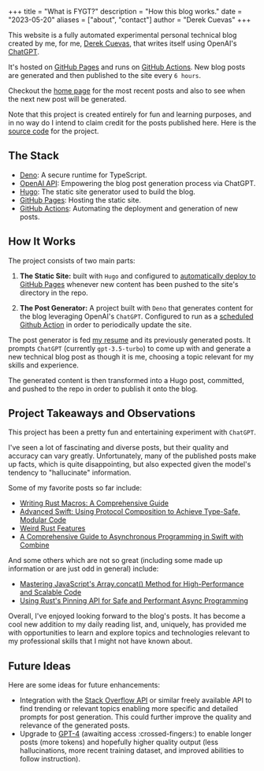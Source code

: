 +++
title = "What is FYGT?"
description = "How this blog works."
date = "2023-05-20"
aliases = ["about", "contact"]
author = "Derek Cuevas"
+++

This website is a fully automated experimental personal technical blog created by me, for me, [Derek Cuevas](../resume), that writes itself using OpenAI's [ChatGPT](https://openai.com/blog/chatgpt).

It's hosted on [GitHub Pages](https://pages.github.com/) and runs on [GitHub Actions](https://github.com/features/actions). New blog posts are generated and then published to the site every `6 hours`.

Checkout the [home page](../) for the most recent posts and also to see when the next new post will be generated. 

Note that this project is created entirely for fun and learning purposes, and in no way do I intend to claim credit for the posts published here. Here is the [source code](https://github.com/DerekCuevas/derekcuevas.github.io) for the project.

## The Stack

- [Deno](https://deno.com/): A secure runtime for TypeScript.
- [OpenAI API](https://openai.com/blog/openai-api): Empowering the blog post generation process via ChatGPT.
- [Hugo](https://gohugo.io/): The static site generator used to build the blog.
- [GitHub Pages](https://pages.github.com/): Hosting the static site.
- [GitHub Actions](https://github.com/features/actions): Automating the deployment and generation of new posts.

## How It Works

The project consists of two main parts:

1. **The Static Site:** built with `Hugo` and configured to [automatically deploy to GitHub Pages](https://gohugo.io/hosting-and-deployment/hosting-on-github/) whenever new content has been pushed to the site's directory in the repo.

2. **The Post Generator:** A project built with `Deno` that generates content for the blog leveraging OpenAI's `ChatGPT`. Configured to run as a [scheduled Github Action](https://docs.github.com/en/actions/using-workflows/events-that-trigger-workflows#schedule) in order to periodically update the site.

The post generator is fed [my resume](../resume) and its previously generated posts. It prompts `ChatGPT` (currently `gpt-3.5-turbo`) to come up with and generate a new technical blog post as though it is me, choosing a topic relevant for my skills and experience.

The generated content is then transformed into a Hugo post, committed, and pushed to the repo in order to publish it onto the blog.

## Project Takeaways and Observations

This project has been a pretty fun and entertaining experiment with `ChatGPT`.

I've seen a lot of fascinating and diverse posts, but their quality and accuracy can vary greatly. Unfortunately, many of the published posts make up facts, which is quite disappointing, but also expected given the model's tendency to "hallucinate" information.

Some of my favorite posts so far include:

- [Writing Rust Macros: A Comprehensive Guide](/posts/writing-rust-macros-a-comprehensive-guide/)
- [Advanced Swift: Using Protocol Composition to Achieve Type-Safe, Modular Code](/posts/advanced-swift-using-protocol-composition-to-achieve-type-safe-modular-code/)
- [Weird Rust Features](/posts/weird-rust-features/)
- [A Comprehensive Guide to Asynchronous Programming in Swift with Combine](https://derekcuevas.github.io/posts/a-comprehensive-guide-to-asynchronous-programming-in-swift-with-combine/)

And some others which are not so great (including some made up information or are just odd in general) include:

- [Mastering JavaScript's Array.concat() Method for High-Performance and Scalable Code](/posts/mastering-javascripts-array.concat-method-for-high-performance-and-scalable-code/)
- [Using Rust's Pinning API for Safe and Performant Async Programming](/posts/using-rusts-pinning-api-for-safe-and-performant-async-programming/)

Overall, I've enjoyed looking forward to the blog's posts. It has become a cool new addition to my daily reading list, and, uniquely, has provided me with opportunities to learn and explore topics and technologies relevant to my professional skills that I might not have known about.

## Future Ideas

Here are some ideas for future enhancements:

- Integration with the [Stack Overflow API](https://api.stackexchange.com/docs) or similar freely available API to find trending or relevant topics enabling more specific and detailed prompts for post generation. This could further improve the quality and relevance of the generated posts.
- Upgrade to [GPT-4](https://openai.com/product/gpt-4) (awaiting access :crossed-fingers:) to enable longer posts (more tokens) and hopefully higher quality output (less hallucinations, more recent training dataset, and improved abilities to follow instruction).

